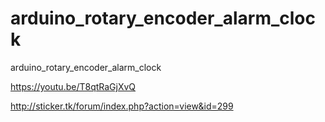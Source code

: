 # arduino_rotary_encoder_alarm_clock
arduino_rotary_encoder_alarm_clock

https://youtu.be/T8qtRaGjXvQ

http://sticker.tk/forum/index.php?action=view&id=299

